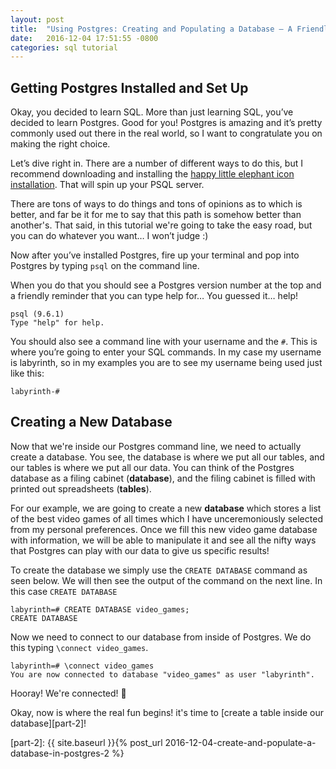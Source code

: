 ```yaml
---
layout: post
title:  "Using Postgres: Creating and Populating a Database — A Friendly Tutorial"
date:   2016-12-04 17:51:55 -0800
categories: sql tutorial
---
```


## Getting Postgres Installed and Set Up

Okay, you decided to learn SQL. More than just learning SQL, you’ve decided to learn Postgres. Good for you! Postgres is amazing and it’s pretty commonly used out there in the real world, so I want to congratulate you on making the right choice.

Let’s dive right in. There are a number of different ways to do this, but I recommend downloading and installing the [happy little elephant icon installation][postgres-app]. That will spin up your PSQL server.

There are tons of ways to do things and tons of opinions as to which is better, and far be it for me to say that this path is somehow better than another's. That said, in this tutorial we're going to take the easy road, but you can do whatever you want… I won’t judge :)

Now after you’ve installed Postgres, fire up your terminal and pop into Postgres by typing ```psql``` on the command line.

When you do that you should see a Postgres version number at the top and a friendly reminder that you can type help for… You guessed it… help!

```
psql (9.6.1)
Type "help" for help.
```

You should also see a command line with your username and the ```#```. This is where you’re going to enter your SQL commands. In my case my username is labyrinth, so in my examples you are to see my username being used just like this:

```
labyrinth-#
```
## Creating a New Database

Now that we're inside our Postgres command line, we need to actually create a database. You see, the database is where we put all our tables, and our tables is where we put all our data. You can think of the Postgres database as a filing cabinet (**database**), and the filing cabinet is filled with printed out spreadsheets (**tables**).

For our example, we are going to create a new **database** which stores a list of the best video games of all times which I have unceremoniously selected from my personal preferences. Once we fill this new video game database with information, we will be able to manipulate it and see all the nifty ways that Postgres can play with our data to give us specific results! 

To create the database we simply use the ```CREATE DATABASE``` command as seen below. We will then see the output of the command on the next line. In this case ```CREATE DATABASE```

```
labyrinth=# CREATE DATABASE video_games;
CREATE DATABASE
```

Now we need to connect to our database from inside of Postgres. We do this typing ```\connect video_games```. 

```
labyrinth=# \connect video_games
You are now connected to database "video_games" as user "labyrinth".
```

Hooray! We're connected! 🎉

Okay, now is where the real fun begins! it's time to [create a table inside our database][part-2]!


[postgres-app]: http://postgresapp.com/
[part-2]: {{ site.baseurl }}{% post_url 2016-12-04-create-and-populate-a-database-in-postgres-2 %}